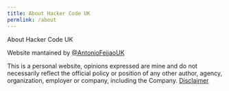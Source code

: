 ```yaml
---
title: About Hacker Code UK
permlink: /about
---
```


About Hacker Code UK

Website mantained by [@AntonioFeijaoUK](https://twitter.com/AntonioFeijaoUK)

This is a personal website, opinions expressed are mine and do not necessarily reflect the official policy or position of any other author, agency, organization, employer or company, including the Company. [Disclaimer](https://www.termsfeed.com/disclaimer/0e56c7daf0ac834444f8be0719e9dfba)
